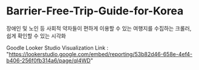 # Barrier-Free-Trip-Guide-for-Korea
장애인 및 노인 등 사회적 약자들이 편하게 이용할 수 있는 여행지를 수집하는 크롤러, 쉽게 확인할 수 있는 시각화

Goodle Looker Studio Visualization Link : 
"https://lookerstudio.google.com/embed/reporting/53b82d46-658e-4ef4-b406-256f0fb314a6/page/ql4WD"
